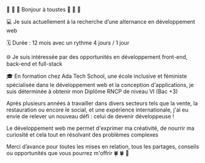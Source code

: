 🌼 🌸 🌸 Bonjour à toustes 🌸 🌸 🌼


💻 Je suis actuellement à la recherche d’une alternance en développement web

🗓️ Durée : 12 mois avec un rythme 4 jours / 1 jour

🌐 Je suis intéressée par des opportunités en développement front-end, back-end et full-stack

🎓 En formation chez Ada Tech School, une école inclusive et féministe spécialisée dans le développement web et la conception d'applications, je suis déterminée à obtenir mon Diplôme RNCP de niveau VI (Bac +3)


Après plusieurs années à travailler dans divers secteurs tels que la vente, la restauration ou encore le social, et une expérience internationale, j'ai eu envie de relever un nouveau défi : celui de devenir développeuse !

Le développement web me permet d'exprimer ma créativité, de nourrir ma curiosité et cela tout en résolvant des problèmes complexes


Merci d’avance pour toutes les mises en relation, tous les partages, conseils ou opportunités que vous pourrez m'offrir 🍀 🍀 💚


